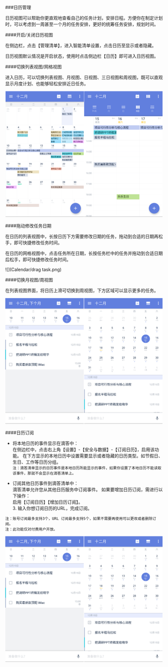 ###日历管理

日历视图可以帮助你更直观地查看自己的任务计划，安排日程。方便你在制定计划时，可以考虑到一周甚至一个月的任务安排，更好的统筹任务安排，规划时间。

####开启/关闭日历视图

在侧边栏，点击【管理清单】，进入智能清单设置，点击日历至显示或者隐藏。

日历视图默认情况是开启状态，使用时点击侧边栏【日历】即可进入日历视图。

####切换列表视图/网格视图

进入日历，可以切换列表视图、月视图、日视图、三日视图和周视图，既可以直观显示月度计划、也能够轻松安排近日任务。

![](Calendar/calendar.png)

####拖动修改任务日期

在日历的列表视图中，长按日历下方需要修改日期的任务，拖动到合适的日期再松手，即可快捷修改任务时间。

在日历的网格视图中，点击任务所在日期，长按任务栏中的任务并拖动到合适日期后松手，即可快捷修改任务时间。

![](Calendar/drag task.png)

####切换月视图/周视图

在列表视图界面，将日历上滑可切换到周视图，下方区域可以显示更多的任务。

![](Calendar/slide.png)

####日历订阅

* 将本地日历的事件显示在滴答中：  
在侧边栏中，点击右上角【设置】-【安全与数据】-【订阅日历】，启用该功能。
在下方显示的本地日历中设置需要显示或者隐藏的日历类型。如节假日、生日、工作等日历分组。  
`注：滴答清单显示的日历事件是本地日历所能显示的事件，如果你设置了本地日历不能读取该事件，那就不会显示在滴答清单上。`

* 订阅其他日历事件到滴答清单中：  
滴答清单允许您从其他日历服务中订阅事件。
如果要增加日历订阅，需进行以下操作：
<br>启用【订阅日历】【增加日历订阅】。
<br>3. 输入你想订阅日历的URL，完成订阅。

`注：账号订阅最多支持3个，URL 订阅最多支持5个，如果不需要再使用可以更改或者删除订阅。`  
`注：此功能仅对付费用户开放。`

![](Calendar/slide.png)

